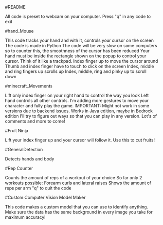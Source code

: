 #README

All code is preset to webcam on your computer.
Press "q" in any code to exit

#hand_Mouse

This code tracks your hand and with it, controls your cursor on the screen
The code is made in Python
The code will be very slow on some computers so to counter this, the smoothness of the cursor has been reduced
Your hand must be inside the rectangle shown on the popup to control your cursor. Think of it like a trackpad.
Index finger up to move the cursor around
Thumb and index finger have to touch to click on the screen
Index, middle and ring fingers up scrolls up
Index, middle, ring and pinky up to scroll down


#minecraft_Movements

Lift only index finger on your right hand to control the way you look
Left hand controls all other controls.
I'm adding more gestures to move your character and fully play the game.
IMPORTANT: Might not work in some versions due to backend issues. Works in Java edition, maybe in Bedrock edition
I'll try to figure out ways so that you can play in any version.
Lot's of comments and more to come!


#Fruit Ninja

Lift your index finger up and your cursor will follow it. Use this to cut fruits!


#GeneralDetection

Detects hands and body


#Rep Counter

Counts the amount of reps of a workout of your choice
So far only 2 workouts possible: Forearm curls and lateral raises
Shows the amount of reps per arm
"q" to quit the code

#Custom Computer Vision Model Maker

This code makes a custom model that you can use to identify anything. Make sure the data has the same background in every image you take for maximum accuracy!
